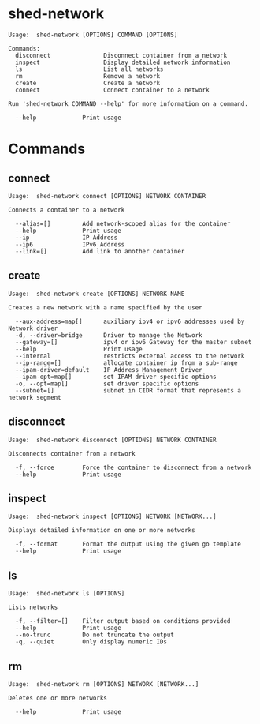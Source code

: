 # shed-network

    Usage:	shed-network [OPTIONS] COMMAND [OPTIONS]
    
    Commands:
      disconnect               Disconnect container from a network
      inspect                  Display detailed network information
      ls                       List all networks
      rm                       Remove a network
      create                   Create a network
      connect                  Connect container to a network
    
    Run 'shed-network COMMAND --help' for more information on a command.
    
      --help             Print usage

# Commands

## connect

    Usage:	shed-network connect [OPTIONS] NETWORK CONTAINER
    
    Connects a container to a network
    
      --alias=[]         Add network-scoped alias for the container
      --help             Print usage
      --ip               IP Address
      --ip6              IPv6 Address
      --link=[]          Add link to another container

## create

    Usage:	shed-network create [OPTIONS] NETWORK-NAME
    
    Creates a new network with a name specified by the user
    
      --aux-address=map[]      auxiliary ipv4 or ipv6 addresses used by Network driver
      -d, --driver=bridge      Driver to manage the Network
      --gateway=[]             ipv4 or ipv6 Gateway for the master subnet
      --help                   Print usage
      --internal               restricts external access to the network
      --ip-range=[]            allocate container ip from a sub-range
      --ipam-driver=default    IP Address Management Driver
      --ipam-opt=map[]         set IPAM driver specific options
      -o, --opt=map[]          set driver specific options
      --subnet=[]              subnet in CIDR format that represents a network segment

## disconnect

    Usage:	shed-network disconnect [OPTIONS] NETWORK CONTAINER
    
    Disconnects container from a network
    
      -f, --force        Force the container to disconnect from a network
      --help             Print usage

## inspect

    Usage:	shed-network inspect [OPTIONS] NETWORK [NETWORK...]
    
    Displays detailed information on one or more networks
    
      -f, --format       Format the output using the given go template
      --help             Print usage

## ls

    Usage:	shed-network ls [OPTIONS]
    
    Lists networks
    
      -f, --filter=[]    Filter output based on conditions provided
      --help             Print usage
      --no-trunc         Do not truncate the output
      -q, --quiet        Only display numeric IDs

## rm

    Usage:	shed-network rm [OPTIONS] NETWORK [NETWORK...]
    
    Deletes one or more networks
    
      --help             Print usage

